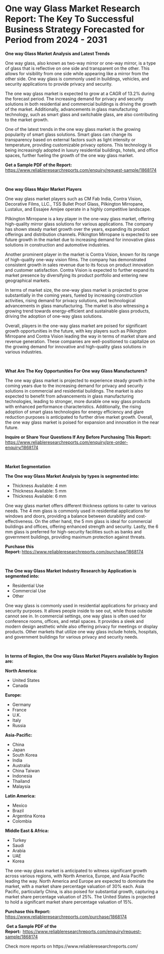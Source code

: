 <p><h1>One way Glass Market Research Report: The Key To Successful Business Strategy Forecasted for Period from 2024 - 2031</h1></p><p><strong>One way Glass Market Analysis and Latest Trends</strong></p>
<p><p>One way glass, also known as two-way mirror or one-way mirror, is a type of glass that is reflective on one side and transparent on the other. This allows for visibility from one side while appearing like a mirror from the other side. One way glass is commonly used in buildings, vehicles, and security applications to provide privacy and security.</p><p>The one way glass market is expected to grow at a CAGR of 13.2% during the forecast period. The increasing demand for privacy and security solutions in both residential and commercial buildings is driving the growth of the market. Additionally, advancements in glass manufacturing technology, such as smart glass and switchable glass, are also contributing to the market growth.</p><p>One of the latest trends in the one way glass market is the growing popularity of smart glass solutions. Smart glass can change its transparency based on external factors such as light intensity or temperature, providing customizable privacy options. This technology is being increasingly adopted in luxury residential buildings, hotels, and office spaces, further fueling the growth of the one way glass market.</p></p>
<p><strong>Get a Sample PDF of the Report:&nbsp;</strong> <a href="https://www.reliableresearchreports.com/enquiry/request-sample/1868174">https://www.reliableresearchreports.com/enquiry/request-sample/1868174</a></p>
<p>&nbsp;</p>
<p><strong>One way Glass Major Market Players</strong></p>
<p><p>One way glass market players such as CM Fab India, Contra Vision, Decorative Films, LLC., TSS Bullet Proof Glass, Pilkington Mirropane, Lustalux, and Essajee Amijee operate in a highly competitive landscape. </p><p>Pilkington Mirropane is a key player in the one-way glass market, offering high-quality mirror glass solutions for various applications. The company has shown steady market growth over the years, expanding its product offerings and distribution channels. Pilkington Mirropane is expected to see future growth in the market due to increasing demand for innovative glass solutions in construction and automotive industries.</p><p>Another prominent player in the market is Contra Vision, known for its range of high-quality one-way vision films. The company has demonstrated consistent growth in sales revenue due to its focus on product innovation and customer satisfaction. Contra Vision is expected to further expand its market presence by diversifying its product portfolio and entering new geographical markets.</p><p>In terms of market size, the one-way glass market is projected to grow substantially in the coming years, fueled by increasing construction activities, rising demand for privacy solutions, and technological advancements in glass manufacturing. The market is also witnessing a growing trend towards energy-efficient and sustainable glass products, driving the adoption of one-way glass solutions.</p><p>Overall, players in the one-way glass market are poised for significant growth opportunities in the future, with key players such as Pilkington Mirropane and Contra Vision leading the way in terms of market share and revenue generation. These companies are well-positioned to capitalize on the growing demand for innovative and high-quality glass solutions in various industries.</p></p>
<p>&nbsp;</p>
<p><strong>What Are The Key Opportunities For One way Glass Manufacturers?</strong></p>
<p><p>The one way glass market is projected to experience steady growth in the coming years due to the increasing demand for privacy and security solutions in commercial and residential buildings. The market is also expected to benefit from advancements in glass manufacturing technologies, leading to stronger, more durable one way glass products with enhanced performance characteristics. Additionally, the rising adoption of smart glass technologies for energy efficiency and glare reduction purposes is anticipated to further drive market growth. Overall, the one way glass market is poised for expansion and innovation in the near future.</p></p>
<p><strong>Inquire or Share Your Questions If Any Before Purchasing This Report:</strong> <a href="https://www.reliableresearchreports.com/enquiry/pre-order-enquiry/1868174">https://www.reliableresearchreports.com/enquiry/pre-order-enquiry/1868174</a></p>
<p>&nbsp;</p>
<p><strong>Market Segmentation</strong></p>
<p><strong>The One way Glass Market Analysis by types is segmented into:</strong></p>
<p><ul><li>Thickness Available: 4 mm</li><li>Thickness Available: 5 mm</li><li>Thickness Available: 6 mm</li></ul></p>
<p><p>One way glass market offers different thickness options to cater to various needs. The 4 mm glass is commonly used in residential applications for windows and doors, providing a balance between durability and cost-effectiveness. On the other hand, the 5 mm glass is ideal for commercial buildings and offices, offering enhanced strength and security. Lastly, the 6 mm glass is preferred for high-security facilities such as banks and government buildings, providing maximum protection against threats.</p></p>
<p><strong>Purchase this Report:&nbsp;</strong><a href="https://www.reliableresearchreports.com/purchase/1868174">https://www.reliableresearchreports.com/purchase/1868174</a></p>
<p>&nbsp;</p>
<p><strong>The One way Glass Market Industry Research by Application is segmented into:</strong></p>
<p><ul><li>Residential Use</li><li>Commercial Use</li><li>Other</li></ul></p>
<p><p>One way glass is commonly used in residential applications for privacy and security purposes. It allows people inside to see out, while those outside cannot see in. In commercial settings, one way glass is often used for conference rooms, offices, and retail spaces. It provides a sleek and modern design aesthetic while also offering privacy for meetings or display products. Other markets that utilize one way glass include hotels, hospitals, and government buildings for various privacy and security needs.</p></p>
<p>&nbsp;</p>
<p><strong>In terms of Region, the One way Glass Market Players available by Region are:</strong></p>
<p>
    <p> <strong> North America: </strong>
        <ul>
            <li>United States</li>
            <li>Canada</li>
        </ul>
        </p> 
    <p> <strong> Europe: </strong>
        <ul>
            <li>Germany</li>
            <li>France</li>
            <li>U.K.</li>
            <li>Italy</li>
            <li>Russia</li>
        </ul>
        </p> 
    <p> <strong> Asia-Pacific: </strong>
        <ul>
            <li>China</li>
            <li>Japan</li>
            <li>South Korea</li>
            <li>India</li>
            <li>Australia</li>
            <li>China Taiwan</li>
            <li>Indonesia</li>
            <li>Thailand</li>
            <li>Malaysia</li>
        </ul>
        </p> 
    <p> <strong> Latin America: </strong>
        <ul>
            <li>Mexico</li>
            <li>Brazil</li>
            <li>Argentina Korea</li>
            <li>Colombia</li>
        </ul>
        </p> 
    <p> <strong> Middle East & Africa: </strong>
        <ul>
            <li>Turkey</li>
            <li>Saudi</li>
            <li>Arabia</li>
            <li>UAE</li>
            <li>Korea</li>
        </ul>
    </p>
    </p>
<p><p>The one-way glass market is anticipated to witness significant growth across various regions, with North America, Europe, and Asia Pacific leading the way. North America and Europe are expected to dominate the market, with a market share percentage valuation of 30% each. Asia Pacific, particularly China, is also poised for substantial growth, capturing a market share percentage valuation of 25%. The United States is projected to hold a significant market share percentage valuation of 15%.</p></p>
<p><strong>Purchase this Report: </strong><a href="https://www.reliableresearchreports.com/purchase/1868174">https://www.reliableresearchreports.com/purchase/1868174</a></p>
<p>&nbsp;<strong>Get a Sample PDF of the Report:&nbsp;&nbsp;</strong><a href="https://www.reliableresearchreports.com/enquiry/request-sample/1868174">https://www.reliableresearchreports.com/enquiry/request-sample/1868174</a></p>
<p><strong></strong></p>
<p>Check more reports on https://www.reliableresearchreports.com/</p>